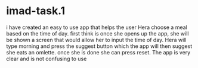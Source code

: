 # imad-task.1
i have created an easy to use app that helps the user Hera choose a meal based on the time of day. first think is once she opens up the app, she will be shown a screen that would allow her to input the time of day. Hera will type morning and press the suggest button which the app will then suggest she eats an omlette. once she is done she can press reset.
The app is very clear and is not confusing to use
